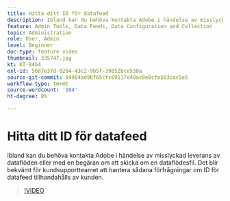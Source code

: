 ```yaml
---
title: Hitta ditt ID för datafeed
description: Ibland kan du behöva kontakta Adobe i händelse av misslyckad leverans av dataflöden eller med en begäran om att skicka om en dataflödesfil. Det blir bekvämt för kundsupportteamet att hantera sådana förfrågningar om ID för datafeed tillhandahålls av kunden.
feature: Admin Tools, Data Feeds, Data Configuration and Collection
topic: Administration
role: User, Admin
level: Beginner
doc-type: feature video
thumbnail: 335747.jpg
kt: KT-8464
exl-id: 5687e37d-8284-43c2-9b5f-39852bce538a
source-git-commit: 84984ad9bf65cfc69117e40ac0e0cfe503cac5e5
workflow-type: tm+mt
source-wordcount: '104'
ht-degree: 0%

---
```


# Hitta ditt ID för datafeed

Ibland kan du behöva kontakta Adobe i händelse av misslyckad leverans av dataflöden eller med en begäran om att skicka om en dataflödesfil. Det blir bekvämt för kundsupportteamet att hantera sådana förfrågningar om ID för datafeed tillhandahålls av kunden.

>[!VIDEO](https://video.tv.adobe.com/v/335747/?quality=12&learn=on)
